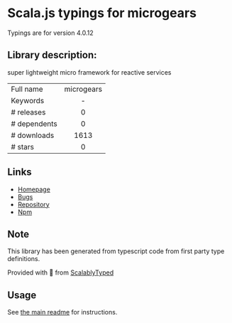 
# Scala.js typings for microgears

Typings are for version 4.0.12

## Library description:
super lightweight micro framework for reactive services

|                    |                 |
| ------------------ | :-------------: |
| Full name          | microgears |
| Keywords           | - |
| # releases         | 0 |
| # dependents       | 0 |
| # downloads        | 1613 |
| # stars            | 0 |

## Links
- [Homepage](https://github.com/marcusdb/microGears#readme)
- [Bugs](https://github.com/marcusdb/microGears/issues)
- [Repository](https://github.com/marcusdb/microGears)
- [Npm](https://www.npmjs.com/package/microgears)
    


## Note
This library has been generated from typescript code from first party type definitions.

Provided with :purple_heart: from [ScalablyTyped](https://github.com/oyvindberg/ScalablyTyped)

## Usage
See [the main readme](../../readme.md) for instructions.


